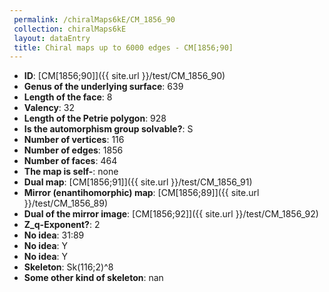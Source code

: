 ```yaml
--- 
 permalink: /chiralMaps6kE/CM_1856_90 
 collection: chiralMaps6kE
 layout: dataEntry
 title: Chiral maps up to 6000 edges - CM[1856;90]
---
```


- **ID**: [CM[1856;90]]({{ site.url }}/test/CM_1856_90)
- **Genus of the underlying surface**: 639
- **Length of the face**: 8
- **Valency**: 32
- **Length of the Petrie polygon**: 928
- **Is the automorphism group solvable?**: S
- **Number of vertices**: 116
- **Number of edges**: 1856
- **Number of faces**: 464
- **The map is self-**: none
- **Dual map**: [CM[1856;91]]({{ site.url }}/test/CM_1856_91)
- **Mirror (enantihomorphic) map**: [CM[1856;89]]({{ site.url }}/test/CM_1856_89)
- **Dual of the mirror image**: [CM[1856;92]]({{ site.url }}/test/CM_1856_92)
- **Z_q-Exponent?**: 2
- **No idea**:  31:89
- **No idea**: Y
- **No idea**: Y
- **Skeleton**: Sk(116;2)^8
- **Some other kind of skeleton**: nan
